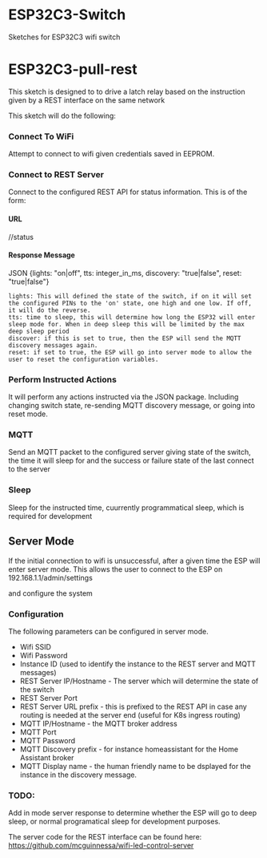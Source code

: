# ESP32C3-Switch
Sketches for ESP32C3 wifi switch


# ESP32C3-pull-rest
This sketch is designed to to drive a latch relay based on the instruction given by a REST interface on the same network

This sketch will do the following:

### Connect To WiFi
Attempt to connect to wifi given credentials saved in EEPROM.

### Connect to REST Server
Connect to the configured REST API for status information. This is of the form:

#### URL
<hostname>/<prefix>/status

#### Response Message
JSON
    {lights: "on|off", tts: integer_in_ms, discovery: "true|false", reset: "true|false"}

    lights: This will defined the state of the switch, if on it will set the configured PINs to the 'on' state, one high and one low. If off, it will do the reverse.
    tts: time to sleep, this will determine how long the ESP32 will enter sleep mode for. When in deep sleep this will be limited by the max deep sleep period
    discover: if this is set to true, then the ESP will send the MQTT discovery messages again.
    reset: if set to true, the ESP will go into server mode to allow the user to reset the configuration variables.

### Perform Instructed Actions
It will perform any actions instructed via the JSON package. Including changing switch state, re-sending MQTT discovery message, or going into reset mode.

  
### MQTT
Send an MQTT packet to the configured server giving state of the switch, the time it will sleep for and the success or failure state of the last connect to the server

### Sleep
Sleep for the instructed time, cuurrently programmatical sleep, which is required for development


## Server Mode
If the initial connection to wifi is unsuccessful, after a given time the ESP will enter server mode. This allows the user to connect to the ESP on
192.168.1.1/admin/settings

and configure the system

### Configuration
The following parameters can be configured in server mode.
- Wifi SSID
- Wifi Password
- Instance ID (used to identify the instance to the REST server and MQTT messages)
- REST Server IP/Hostname - The server which will determine the state of the switch
- REST Server Port
- REST Server URL prefix - this is prefixed to the REST API in case any routing is needed at the server end (useful for K8s ingress routing)
- MQTT IP/Hostname - the MQTT broker address
- MQTT Port
- MQTT Password
- MQTT Discovery prefix - for instance homeassistant for the Home Assistant broker
- MQTT Display name - the human friendly name to be dsplayed for the instance in the discovery message.


### TODO:
Add in mode server response to determine whether the ESP will go to deep sleep, or normal programatical sleep for development purposes.


The server code for the REST interface can be found here:
https://github.com/mcguinnessa/wifi-led-control-server
